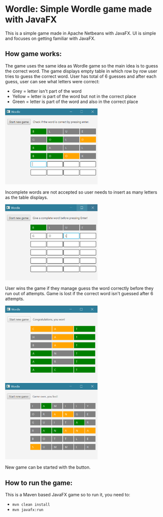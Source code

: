 # Wordle: Simple Wordle game made with JavaFX

This is a simple game made in Apache Netbeans with JavaFX. UI is simple and focuses on getting familiar with JavaFX. 

## How game works:

The game uses the same idea as Wordle game so the main idea is to guess the correct word. The game displays empty table in which row by row user tries to guess the correct word. User has total of 6 guesses and after each guess, user can see what letters were correct:
- Grey = letter isn't part of the word
- Yellow = letter is part of the word but not in the correct place
- Green = letter is part of the word and also in the correct place

<img src="https://github.com/heidise/wordle/blob/main/docs/example_pictures/game.PNG" width="300"/>

Incomplete words are not accepted so user needs to insert as many letters as the table displays.

<img src="https://github.com/heidise/wordle/blob/main/docs/example_pictures/incomplete.PNG" width="300"/>

User wins the game if they manage guess the word correctly before they run out of attempts. Game is lost if the correct word isn't guessed after 6 attempts.

<img src="https://github.com/heidise/wordle/blob/main/docs/example_pictures/winning.PNG" width="300"/>

<img src="https://github.com/heidise/wordle/blob/main/docs/example_pictures/lost.PNG" width="300"/>

New game can be started with the button.

## How to run the game:

This is a Maven based JavaFX game so to run it, you need to:

- `mvn clean install`
- `mvn javafx:run`

